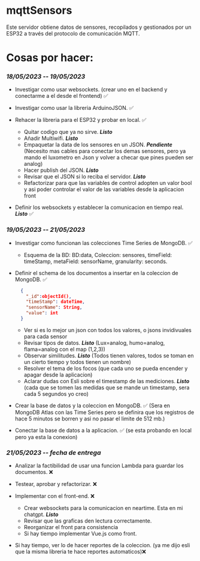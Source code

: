 # mqttSensors

Este servidor obtiene datos de sensores, recopilados y gestionados por un ESP32 a través del protocolo de comunicación MQTT.

# Cosas por hacer:
### *__18/05/2023 -- 19/05/2023__*
- Investigar como usar websockets. (crear uno en el backend y conectarme a el desde el frontend) ✅

- Investigar como usar la libreria ArduinoJSON. ✅

- Rehacer la libreria para el ESP32 y probar en local. ✅  
  - Quitar codigo que ya no sirve. __*Listo*__
  - Añadir Multiwifi. __*Listo*__
  - Empaquetar la data de los sensores en un JSON. __*Pendiente*__ (Necesito mas cables para conectar los demas sensores, pero ya mando el luxometro en Json y volver a checar que pines pueden ser analog)
  - Hacer publish del JSON. __*Listo*__
  - Revisar que el JSON si lo reciba el servidor. __*Listo*__
  - Refactorizar para que las variables de control adopten un valor bool y asi poder controlar el valor de las variables desde la aplicacion front

- Definir los websockets y establecer la comunicacion en tiempo real. __*Listo*__ ✅
### *__19/05/2023 -- 21/05/2023__*
- Investigar como funcionan las colecciones Time Series de MongoDB. ✅
  - Esquema de la BD: BD:data, Coleccion: sensores, timeField: timeStamp, metaField: sensorName, granularity: seconds.
- Definir el schema de los documentos a insertar en la coleccion de MongoDB. ✅ 
    ````JSON
      {
        "_id":objectId(),
        "timeStamp": dateTime,
        "sensorName": String,
        "value": int                
      }
    ````
    - Ver si es lo mejor un json con todos los valores, o jsons invidivuales para cada sensor
  - Revisar tipos de datos. __*Listo*__ (Lux=analog, humo=analog, flama=analog con el map (1,2,3))
  - Observar similitudes. __*Listo*__ (Todos tienen valores, todos se toman en un cierto tiempo y todos tienen un nombre)
  - Resolver el tema de los focos (que cada uno se pueda encender y apagar desde la aplicacion)
  - Aclarar dudas con Esli sobre el timestamp de las mediciones. __*Listo*__ (cada que se tomen las medidas que se mande un timestamp, sera cada 5 segundos yo creo)

- Crear la base de datos y la coleccion en MongoDB. ✅ (Sera en MongoDB Atlas con las Time Series pero se definira que los registros de hace 5 minutos se borren y asi no pasar el limite de 512 mb.)

- Conectar la base de datos a la aplicacion. ✅ (se esta probando en local pero ya esta la conexion)
### *__21/05/2023 -- fecha de entrega__*
- Analizar la factibilidad de usar una funcion Lambda para guardar los documentos. ❌

- Testear, aprobar y refactorizar. ❌

- Implementar con el front-end. ❌
  - Crear websockets para la comunicacion en neartime. Esta en mi chatgpt. __*Listo*__ 
  - Revisar que las graficas den lectura correctamente. 
  - Reorganizar el front para consistencia
  - Si hay tiempo implementar Vue.js como front.

- Si hay tiempo, ver lo de hacer reportes de la coleccion. (ya me dijo esli que la misma libreria te hace reportes automaticos)❌

